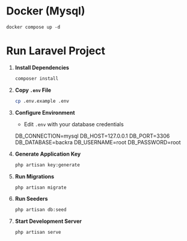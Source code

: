# Docker (Mysql)
    docker compose up -d
    
# Run Laravel Project

1. **Install Dependencies**
    ```bash
    composer install
    ```

2. **Copy `.env` File**
    ```bash
    cp .env.example .env
    ```

3. **Configure Environment**
    - Edit `.env` with your database credentials

    DB_CONNECTION=mysql
    DB_HOST=127.0.0.1
    DB_PORT=3306
    DB_DATABASE=backra
    DB_USERNAME=root
    DB_PASSWORD=root

4. **Generate Application Key**
    ```bash
    php artisan key:generate
    ```

5. **Run Migrations**
    ```bash
    php artisan migrate
    ```

6. **Run Seeders**
    ```bash
    php artisan db:seed
    ```

7. **Start Development Server**
    ```bash
    php artisan serve
    ```
